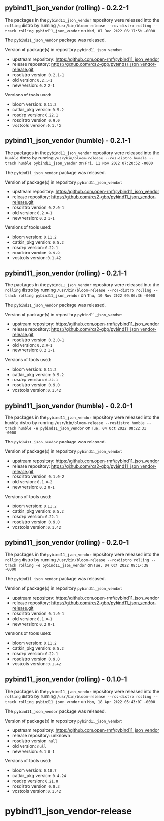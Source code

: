 ## pybind11_json_vendor (rolling) - 0.2.2-1

The packages in the `pybind11_json_vendor` repository were released into the `rolling` distro by running `/usr/bin/bloom-release --ros-distro rolling --track rolling pybind11_json_vendor` on `Wed, 07 Dec 2022 06:17:59 -0000`

The `pybind11_json_vendor` package was released.

Version of package(s) in repository `pybind11_json_vendor`:

- upstream repository: https://github.com/open-rmf/pybind11_json_vendor
- release repository: https://github.com/ros2-gbp/pybind11_json_vendor-release.git
- rosdistro version: `0.2.1-1`
- old version: `0.2.1-1`
- new version: `0.2.2-1`

Versions of tools used:

- bloom version: `0.11.2`
- catkin_pkg version: `0.5.2`
- rosdep version: `0.22.1`
- rosdistro version: `0.9.0`
- vcstools version: `0.1.42`


## pybind11_json_vendor (humble) - 0.2.1-1

The packages in the `pybind11_json_vendor` repository were released into the `humble` distro by running `/usr/bin/bloom-release --ros-distro humble --track humble pybind11_json_vendor` on `Fri, 11 Nov 2022 07:20:52 -0000`

The `pybind11_json_vendor` package was released.

Version of package(s) in repository `pybind11_json_vendor`:

- upstream repository: https://github.com/open-rmf/pybind11_json_vendor
- release repository: https://github.com/ros2-gbp/pybind11_json_vendor-release.git
- rosdistro version: `0.2.0-1`
- old version: `0.2.0-1`
- new version: `0.2.1-1`

Versions of tools used:

- bloom version: `0.11.2`
- catkin_pkg version: `0.5.2`
- rosdep version: `0.22.1`
- rosdistro version: `0.9.0`
- vcstools version: `0.1.42`


## pybind11_json_vendor (rolling) - 0.2.1-1

The packages in the `pybind11_json_vendor` repository were released into the `rolling` distro by running `/usr/bin/bloom-release --ros-distro rolling --track rolling pybind11_json_vendor` on `Thu, 10 Nov 2022 09:06:36 -0000`

The `pybind11_json_vendor` package was released.

Version of package(s) in repository `pybind11_json_vendor`:

- upstream repository: https://github.com/open-rmf/pybind11_json_vendor
- release repository: https://github.com/ros2-gbp/pybind11_json_vendor-release.git
- rosdistro version: `0.2.0-1`
- old version: `0.2.0-1`
- new version: `0.2.1-1`

Versions of tools used:

- bloom version: `0.11.2`
- catkin_pkg version: `0.5.2`
- rosdep version: `0.22.1`
- rosdistro version: `0.9.0`
- vcstools version: `0.1.42`


## pybind11_json_vendor (humble) - 0.2.0-1

The packages in the `pybind11_json_vendor` repository were released into the `humble` distro by running `/usr/bin/bloom-release --rosdistro humble --track humble -e pybind11_json_vendor` on `Tue, 04 Oct 2022 08:22:31 -0000`

The `pybind11_json_vendor` package was released.

Version of package(s) in repository `pybind11_json_vendor`:

- upstream repository: https://github.com/open-rmf/pybind11_json_vendor
- release repository: https://github.com/ros2-gbp/pybind11_json_vendor-release.git
- rosdistro version: `0.1.0-2`
- old version: `0.1.0-2`
- new version: `0.2.0-1`

Versions of tools used:

- bloom version: `0.11.2`
- catkin_pkg version: `0.5.2`
- rosdep version: `0.22.1`
- rosdistro version: `0.9.0`
- vcstools version: `0.1.42`


## pybind11_json_vendor (rolling) - 0.2.0-1

The packages in the `pybind11_json_vendor` repository were released into the `rolling` distro by running `/usr/bin/bloom-release --rosdistro rolling --track rolling -e pybind11_json_vendor` on `Tue, 04 Oct 2022 08:14:38 -0000`

The `pybind11_json_vendor` package was released.

Version of package(s) in repository `pybind11_json_vendor`:

- upstream repository: https://github.com/open-rmf/pybind11_json_vendor
- release repository: https://github.com/ros2-gbp/pybind11_json_vendor-release.git
- rosdistro version: `0.1.0-1`
- old version: `0.1.0-1`
- new version: `0.2.0-1`

Versions of tools used:

- bloom version: `0.11.2`
- catkin_pkg version: `0.5.2`
- rosdep version: `0.22.1`
- rosdistro version: `0.9.0`
- vcstools version: `0.1.42`


## pybind11_json_vendor (rolling) - 0.1.0-1

The packages in the `pybind11_json_vendor` repository were released into the `rolling` distro by running `/usr/bin/bloom-release --ros-distro rolling --track rolling pybind11_json_vendor` on `Mon, 18 Apr 2022 05:43:07 -0000`

The `pybind11_json_vendor` package was released.

Version of package(s) in repository `pybind11_json_vendor`:

- upstream repository: https://github.com/open-rmf/pybind11_json_vendor
- release repository: unknown
- rosdistro version: `null`
- old version: `null`
- new version: `0.1.0-1`

Versions of tools used:

- bloom version: `0.10.7`
- catkin_pkg version: `0.4.24`
- rosdep version: `0.21.0`
- rosdistro version: `0.8.3`
- vcstools version: `0.1.42`


# pybind11_json_vendor-release
